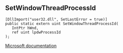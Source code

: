 ## SetWindowThreadProcessId

```
[DllImport("user32.dll", SetLastError = true)]
public static extern uint SetWindowThreadProcessId(
   IntPtr hWnd,
   ref uint lpdwProcessId
);
```

[Microsoft documentation](TODO)
